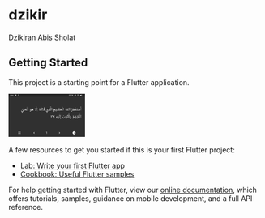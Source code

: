 # dzikir

Dzikiran Abis Sholat

## Getting Started

This project is a starting point for a Flutter application.

<img src="screenshot/home.png" width="30%"/>

A few resources to get you started if this is your first Flutter project:

- [Lab: Write your first Flutter app](https://flutter.dev/docs/get-started/codelab)
- [Cookbook: Useful Flutter samples](https://flutter.dev/docs/cookbook)

For help getting started with Flutter, view our
[online documentation](https://flutter.dev/docs), which offers tutorials,
samples, guidance on mobile development, and a full API reference.
